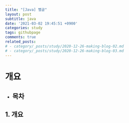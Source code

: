 ```yaml
---
title: "[Java] 뻘글"
layout: post
subtitle: java
date: '2021-03-02 19:45:51 +0900'
categories: study
tags: githubpage
comments: true
related_posts:
# - category/_posts/study/2020-12-26-making-blog-02.md
# - category/_posts/study/2020-12-26-making-blog-03.md
---
```


# 개요

- 목차
    -

## 1. 개요
